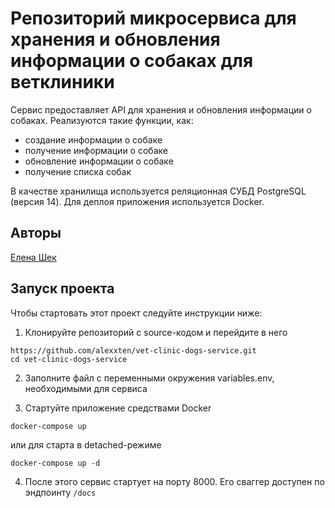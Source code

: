 # Репозиторий микросервиса для хранения и обновления информации о собаках для ветклиники

Сервис предоставляет API для хранения и обновления информации о собаках.
Реализуются такие функции, как:
- создание информации о собаке
- получение информации о собаке
- обновление информации о собаке
- получение списка собак

В качестве хранилища используется реляционная СУБД PostgreSQL (версия 14).
Для деплоя приложения используется Docker.


## Авторы
[Елена Шек](https://github.com/alexxten)

## Запуск проекта

Чтобы стартовать этот проект следуйте инструкции ниже:

1. Клонируйте репозиторий с source-кодом и перейдите в него
```
https://github.com/alexxten/vet-clinic-dogs-service.git
cd vet-clinic-dogs-service
```
2. Заполните файл с переменными окружения variables.env, необходимыми для сервиса

3. Стартуйте приложение средствами Docker
```
docker-compose up
```
или для старта в detached-режиме
```
docker-compose up -d
```
4. После этого сервис стартует на порту 8000. Его сваггер доступен по эндпоинту `/docs`
